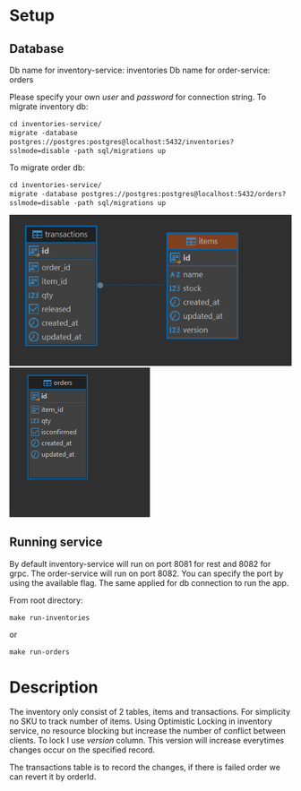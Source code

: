 # Setup

## Database
Db name for inventory-service: inventories
Db name for order-service: orders

Please specify your own *user* and *password* for connection string.
To migrate inventory db:
```
cd inventories-service/
migrate -database postgres://postgres:postgres@localhost:5432/inventories?sslmode=disable -path sql/migrations up
```

To migrate order db:
```
cd inventories-service/
migrate -database postgres://postgres:postgres@localhost:5432/orders?sslmode=disable -path sql/migrations up
```

![inventory db](https://github.com/rianprayoga/synp-challenge/blob/main/doc/db-inventory.png?raw=true)
![order db](https://github.com/rianprayoga/synp-challenge/blob/main/doc/db-order.png?raw=true)


## Running service
By default inventory-service will run on port 8081 for rest and 8082 for grpc.
The order-service will run on port 8082.
You can specify the port by using the available flag. The same applied for db connection to run the app.

From root directory:
```
make run-inventories
```
or 
```
make run-orders
```

# Description
The inventory only consist of 2 tables, items and transactions. For simplicity no SKU to track number of items.
Using Optimistic Locking in inventory service, no resource blocking but increase the number of conflict between clients. 
To lock I use *version* column. This version will increase everytimes changes occur on the specified record.

The transactions table is to record the changes, if there is failed order we can revert it by orderId.

